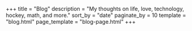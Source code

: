 +++
title = "Blog"
description = "My thoughts on life, love, technology, hockey, math, and more."
sort_by = "date"
paginate_by = 10
template = "blog.html"
page_template = "blog-page.html"
+++


